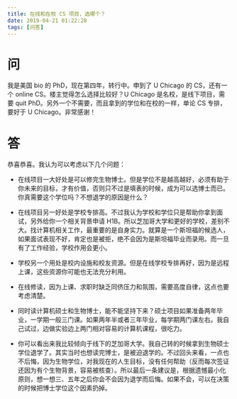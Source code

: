 ```yaml
---
title: 在线和在校 CS 项目，选哪个？
date: 2019-04-21 01:22:28
tags: [问答]
---
```


# 问
我是美国 bio 的 PhD，现在第四年，转行中。申到了 U Chicago 的 CS，还有一个 online CS。楼主觉得怎么选择比较好？U Chicago 是名校，是线下项目，需要 quit PhD。另外一个不需要，而且拿到的学位和在校的一样，单论 CS 专排，要好于 U Chicago。非常感谢！

# 答
恭喜恭喜。我认为可以考虑以下几个问题：

- 在线项目一大好处是可以修完生物博士。但是学位不是越高越好，必须有助于你未来的目标，才有价值，否则只不过是填表的时候，成为可以选博士而已。你真需要这个学位吗？不想退学的原因是什么？

- 在线项目另一好处是学校专排高。不过我认为学校和学位只是帮助你拿到面试，另外给你一个相关背景申请 H1B。所以芝加哥大学和更好的学校，差别不大。找计算机相关工作，最重要的是自身实力。就算是一个斯坦福的候选人，如果面试表现不好，肯定也是被拒，绝不会因为是斯坦福毕业而录用。而一旦有了工作经验，学校作用会更小。

- 学校另一个用处是校内设施和校友资源。但是在线学校专排再好，因为是远程上课，这些资源你可能也无法充分利用。

- 在线修读，因为上课、求职时缺乏同侪压力和氛围，需要高度自律，这点也要考虑清楚。

- 同时读计算机硕士和生物博士，能不能坚持下来？硕士项目如果准备两年毕业，一学期一般三门课。如果两年半或者三年毕业，每学期两门课左右。我自己试过，边做实验边上两门相对容易的计算机课程，很吃力。

- 你可以看出来我比较倾向于线下的芝加哥大学。我自己转的时候拿到生物硕士学位退学了。其实当时也想读完博士，是被迫退学的。不过回头来看，一点也不后悔，因为生物学位，对我现在的人生目标，没有任何帮助（反而每次签证还因为有个生物背景，容易被核查）。所以最后一条建议是，根据遗憾最小化原则，想一想三、五年之后你会不会因为退学而后悔。如果不会，可以在决策的时候把博士学位这个因素扔掉。
